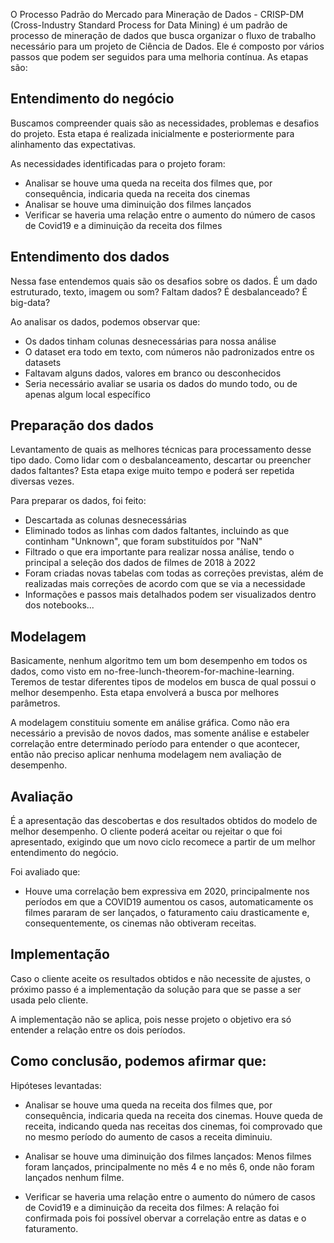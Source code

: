 O Processo Padrão do Mercado para Mineração de Dados - CRISP-DM (Cross-Industry Standard Process for Data Mining) é um padrão de processo de mineração de dados que busca organizar o fluxo de trabalho necessário para um projeto de Ciência de Dados. Ele é composto por vários passos que podem ser seguidos para uma melhoria contínua. As etapas são:

##  Entendimento do negócio
Buscamos compreender quais são as necessidades, problemas e desafios do projeto. Esta etapa é realizada inicialmente e posteriormente para alinhamento das expectativas.

As necessidades identificadas para o projeto foram:
- Analisar se houve uma queda na receita dos filmes que, por consequência, indicaria queda na receita dos cinemas
- Analisar se houve uma diminuição dos filmes lançados
- Verificar se haveria uma relação entre o aumento do número de casos de Covid19 e a diminuição da receita dos filmes

## Entendimento dos dados
Nessa fase entendemos quais são os desafios sobre os dados. É um dado estruturado, texto, imagem ou som? Faltam dados? É desbalanceado? É big-data?

Ao analisar os dados, podemos observar que:
- Os dados tinham colunas desnecessárias para nossa análise
- O dataset era todo em texto, com números não padronizados entre os datasets
- Faltavam alguns dados, valores em branco ou desconhecidos
- Seria necessário avaliar se usaria os dados do mundo todo, ou de apenas algum local específico

## Preparação dos dados
Levantamento de quais as melhores técnicas para processamento desse tipo dado. Como lidar com o desbalanceamento, descartar ou preencher dados faltantes? Esta etapa exige muito tempo e poderá ser repetida diversas vezes.

Para preparar os dados, foi feito:
- Descartada as colunas desnecessárias
- Eliminado todos as linhas com dados faltantes, incluindo as que continham "Unknown", que foram substituídos por "NaN"
- Filtrado o que era importante para realizar nossa análise, tendo o principal a seleção dos dados de filmes de 2018 à 2022
- Foram criadas novas tabelas com todas as correções previstas, além de realizadas mais correções de acordo com que se via a necessidade
- Informações e passos mais detalhados podem ser visualizados dentro dos notebooks...

## Modelagem
Basicamente, nenhum algoritmo tem um bom desempenho em todos os dados, como visto em no-free-lunch-theorem-for-machine-learning. Teremos de testar diferentes tipos de modelos em busca de qual possui o melhor desempenho. Esta etapa envolverá a busca por melhores parâmetros.

A modelagem constituiu somente em análise gráfica. Como não era necessário a previsão de novos dados, mas somente análise e estabeler correlação entre determinado período para entender o que acontecer, então não preciso aplicar nenhuma modelagem nem avaliação de desempenho.

## Avaliação
É a apresentação das descobertas e dos resultados obtidos do modelo de melhor desempenho. O cliente poderá aceitar ou rejeitar o que foi apresentado, exigindo que um novo ciclo recomece a partir de um melhor entendimento do negócio.

Foi avaliado que:
- Houve uma correlação bem expressiva em 2020, principalmente nos períodos em que a COVID19 aumentou os casos, automaticamente os filmes pararam de ser lançados, o faturamento caiu drasticamente e, consequentemente, os cinemas não obtiveram receitas.

## Implementação
Caso o cliente aceite os resultados obtidos e não necessite de ajustes, o próximo passo é a implementação da solução para que se passe a ser usada pelo cliente.

A implementação não se aplica, pois nesse projeto o objetivo era só entender a relação entre os dois períodos.

## Como conclusão, podemos afirmar que:

Hipóteses levantadas:
- Analisar se houve uma queda na receita dos filmes que, por consequência, indicaria queda na receita dos cinemas.
Houve queda de receita, indicando queda nas receitas dos cinemas, foi comprovado que no mesmo período do aumento de casos a receita diminuiu.

- Analisar se houve uma diminuição dos filmes lançados:
Menos filmes foram lançados, principalmente no mês 4 e no mês 6, onde não foram lançados nenhum filme.

- Verificar se haveria uma relação entre o aumento do número de casos de Covid19 e a diminuição da receita dos filmes:
A relação foi confirmada pois foi possível obervar a correlação entre as datas e o faturamento.
